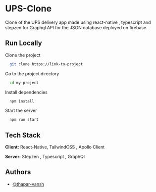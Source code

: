 
# UPS-Clone

Clone of the UPS delivery app made using react-native , typescript and stepzen for Graphql API for the JSON database deployed on firebase.


## Run Locally

Clone the project

```bash
  git clone https://link-to-project
```

Go to the project directory

```bash
  cd my-project
```

Install dependencies

```bash
  npm install
```

Start the server

```bash
  npm run start
```


## Tech Stack

**Client:** React-Native, TailwindCSS , Apollo Client

**Server:** Stepzen , Typescript , GraphQl


## Authors

- [@thapar-vansh](https://www.github.com/thapar-vansh)

